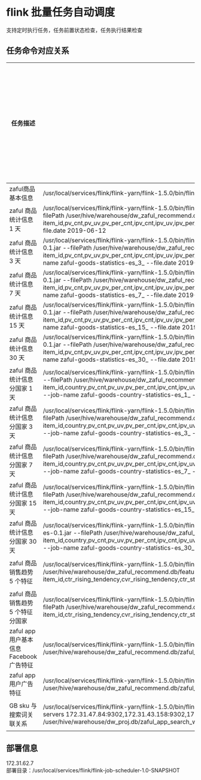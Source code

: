 # flink 批量任务自动调度
支持定时执行任务，任务前置状态检查，任务执行结果检查
## 任务命令对应关系

|任务描述|任务执行命令|任务运行时间|是否集成到当前工程调度管理|对应flink工程|数据来源|
|---|---|---|---|---|---|
|zaful商品基本信息|/usr/local/services/flink/flink-yarn/flink-1.5.0/bin/flink run -d -m yarn-cluster -yqu root.flink -yn 1 -yjm 1024 -ytm 1024 /usr/local/services/flink/zaful-goods-base-info-es-0.1.jar|||||
|zaful 商品统计信息 1 天|/usr/local/services/flink/flink-yarn/flink-1.5.0/bin/flink run -d -m yarn-cluster -yqu root.flink -yn 1 -yjm 1024 -ytm 1024 -ynm feature_items_v2_2_ods_info /usr/local/services/flink/zaful-goods-statistics-es-0.1.jar --filePath /user/hive/warehouse/dw_zaful_recommend.db/feature_items_v2_2_ods_info/ --good.dimension 1 --index-name dy_zaful_goods_statistics_1 --es.source.fields item_id,pv_cnt,pv_uv,pv_per_cnt,ipv_cnt,ipv_uv,ipv_per_cnt,bag_cnt,bag_uv,bag_per_cnt,favorite_cnt,favorite_uv,favorite_per_cnt,order_item_cnt,order_uv,order_per_cnt,cvr,uv_cvr,order_cnt,order_income,ctr,uv_ctr,platform  --file.date 2019-06-12|5:15am|是|http://gitlab.egomsl.com/BTS/flink-realtime-counter/tree/master/zaful-goods-statistics-es|大数据hdfs|
|zaful 商品统计信息 3 天|/usr/local/services/flink/flink-yarn/flink-1.5.0/bin/flink run -yqu root.ai.offline -d -m yarn-cluster -yn 1 -yjm 1024 -ytm 1024 -ynm feature_items_v2_2_ods_info_three_days /usr/local/services/flink/zaful-goods-statistics-es-0.1.jar --filePath /user/hive/warehouse/dw_zaful_recommend.db/feature_items_v2_2_ods_info_three_days/ --good.dimension 3 --index-name dy_zaful_goods_statistics_greater_than_1 --es.source.fields item_id,pv_cnt,pv_uv,pv_per_cnt,ipv_cnt,ipv_uv,ipv_per_cnt,bag_cnt,bag_uv,bag_per_cnt,favorite_cnt,favorite_uv,favorite_per_cnt,order_item_cnt,order_uv,order_per_cnt,cvr,uv_cvr,order_cnt,order_income,ctr,uv_ctr,platform --job-name zaful-goods-statistics-es_3_  --file.date  2019-06-12|5:15am|是|http://gitlab.egomsl.com/BTS/flink-realtime-counter/tree/master/zaful-goods-statistics-es|大数据hdfs|
|zaful 商品统计信息 7 天|/usr/local/services/flink/flink-yarn/flink-1.5.0/bin/flink run -d -m yarn-cluster -yqu root.flink -yn 1 -yjm 1024 -ytm 1024 -ynm feature_items_v2_2_ods_info_seven_days /usr/local/services/flink/zaful-goods-statistics-es-0.1.jar --filePath /user/hive/warehouse/dw_zaful_recommend.db/feature_items_v2_2_ods_info_seven_days/ --good.dimension 7 --index-name dy_zaful_goods_statistics_greater_than_1 --es.source.fields item_id,pv_cnt,pv_uv,pv_per_cnt,ipv_cnt,ipv_uv,ipv_per_cnt,bag_cnt,bag_uv,bag_per_cnt,favorite_cnt,favorite_uv,favorite_per_cnt,order_item_cnt,order_uv,order_per_cnt,cvr,uv_cvr,order_cnt,order_income,ctr,uv_ctr,platform --job-name zaful-goods-statistics-es_7_ --file.date 2019-06-12|5:15am|是|http://gitlab.egomsl.com/BTS/flink-realtime-counter/tree/master/zaful-goods-statistics-es|大数据hdfs|
|zaful 商品统计信息 15 天|/usr/local/services/flink/flink-yarn/flink-1.5.0/bin/flink run -d -m yarn-cluster -yqu root.flink -yn 1 -yjm 1024 -ytm 1024 -ynm feature_items_v2_2_ods_info_fifteen_days /usr/local/services/flink/zaful-goods-statistics-es-0.1.jar --filePath /user/hive/warehouse/dw_zaful_recommend.db/feature_items_v2_2_ods_info_fifteen_days/ --good.dimension 15 --index-name dy_zaful_goods_statistics_greater_than_1 --es.source.fields item_id,pv_cnt,pv_uv,pv_per_cnt,ipv_cnt,ipv_uv,ipv_per_cnt,bag_cnt,bag_uv,bag_per_cnt,favorite_cnt,favorite_uv,favorite_per_cnt,order_item_cnt,order_uv,order_per_cnt,cvr,uv_cvr,order_cnt,order_income,ctr,uv_ctr,platform --job-name zaful-goods-statistics-es_15_  --file.date 2019-06-12|5:15am|是|http://gitlab.egomsl.com/BTS/flink-realtime-counter/tree/master/zaful-goods-statistics-es|大数据hdfs|
|zaful 商品统计信息 30 天|/usr/local/services/flink/flink-yarn/flink-1.5.0/bin/flink run -d -m yarn-cluster -yqu root.flink -yn 1 -yjm 1024 -ytm 1024 -ynm feature_items_v2_2_ods_info_thirty_days /usr/local/services/flink/zaful-goods-statistics-es-0.1.jar --filePath /user/hive/warehouse/dw_zaful_recommend.db/feature_items_v2_2_ods_info_thirty_days/ --good.dimension 30 --index-name dy_zaful_goods_statistics_greater_than_1 --es.source.fields item_id,pv_cnt,pv_uv,pv_per_cnt,ipv_cnt,ipv_uv,ipv_per_cnt,bag_cnt,bag_uv,bag_per_cnt,favorite_cnt,favorite_uv,favorite_per_cnt,order_item_cnt,order_uv,order_per_cnt,cvr,uv_cvr,order_cnt,order_income,ctr,uv_ctr,platform --job-name zaful-goods-statistics-es_30_ --file.date 2019-06-12|5:15am|是|http://gitlab.egomsl.com/BTS/flink-realtime-counter/tree/master/zaful-goods-statistics-es|大数据hdfs|
|zaful 商品统计信息分国家 1 天|/usr/local/services/flink/flink-yarn/flink-1.5.0/bin/flink run -d -m yarn-cluster -yqu root.flink -yn 1 -yjm 1024 -ytm 1024 -ynm feature_items_country_v2_2_ods_info /usr/local/services/flink/zaful-goods-statistics-es-0.1.jar --filePath /user/hive/warehouse/dw_zaful_recommend.db/feature_items_country_v2_2_ods_info/ --good.dimension 1 --index-name dy_zaful_country_goods_statistics_1 --es.source.fields item_id,country,pv_cnt,pv_uv,pv_per_cnt,ipv_cnt,ipv_uv,ipv_per_cnt,bag_cnt,bag_uv,bag_per_cnt,favorite_cnt,favorite_uv,favorite_per_cnt,order_item_cnt,order_uv,order_per_cnt,cvr,uv_cvr,order_cnt,order_income,ctr,uv_ctr,platform --job-name zaful-goods-country-statistics-es_1_ --file.date 2019-06-12|5:15am|是|http://gitlab.egomsl.com/BTS/flink-realtime-counter/tree/master/zaful-goods-statistics-es|大数据hdfs|
|zaful 商品统计信息分国家 3 天|/usr/local/services/flink/flink-yarn/flink-1.5.0/bin/flink run -d -m yarn-cluster -yn 1 -yjm 1024 -ytm 1024 -ynm feature_items_country_v2_2_ods_info_three_days /usr/local/services/flink/zaful-goods-statistics-es-0.1.jar --filePath /user/hive/warehouse/dw_zaful_recommend.db/feature_items_country_v2_2_ods_info_three_days/ --good.dimension 3 --index-name dy_zaful_country_goods_statistics_greater_than_1 --es.source.fields item_id,country,pv_cnt,pv_uv,pv_per_cnt,ipv_cnt,ipv_uv,ipv_per_cnt,bag_cnt,bag_uv,bag_per_cnt,favorite_cnt,favorite_uv,favorite_per_cnt,order_item_cnt,order_uv,order_per_cnt,cvr,uv_cvr,order_cnt,order_income,ctr,uv_ctr,platform --job-name zaful-goods-country-statistics-es_3_ --file.date 2019-06-12|5:15am|是|http://gitlab.egomsl.com/BTS/flink-realtime-counter/tree/master/zaful-goods-statistics-es|大数据hdfs|
|zaful 商品统计信息分国家 7 天|/usr/local/services/flink/flink-yarn/flink-1.5.0/bin/flink run -d -m yarn-cluster -yn 1 -yjm 1024 -ytm 1024 -ynm feature_items_country_v2_2_ods_info_seven_days /usr/local/services/flink/zaful-goods-statistics-es-0.1.jar --filePath /user/hive/warehouse/dw_zaful_recommend.db/feature_items_country_v2_2_ods_info_seven_days/ --good.dimension 7 --index-name dy_zaful_country_goods_statistics_greater_than_1 --es.source.fields item_id,country,pv_cnt,pv_uv,pv_per_cnt,ipv_cnt,ipv_uv,ipv_per_cnt,bag_cnt,bag_uv,bag_per_cnt,favorite_cnt,favorite_uv,favorite_per_cnt,order_item_cnt,order_uv,order_per_cnt,cvr,uv_cvr,order_cnt,order_income,ctr,uv_ctr,platform --job-name zaful-goods-country-statistics-es_7_ --file.date 2019-06-12|5:15am|是|http://gitlab.egomsl.com/BTS/flink-realtime-counter/tree/master/zaful-goods-statistics-es|大数据hdfs|
|zaful 商品统计信息分国家 15 天|/usr/local/services/flink/flink-yarn/flink-1.5.0/bin/flink run -d -m yarn-cluster -yn 1 -yjm 1024 -ytm 1024 -ynm feature_items_country_v2_2_ods_info_fifteen_days /usr/local/services/flink/zaful-goods-statistics-es-0.1.jar --filePath /user/hive/warehouse/dw_zaful_recommend.db/feature_items_country_v2_2_ods_info_fifteen_days/ --good.dimension 15 --index-name dy_zaful_country_goods_statistics_greater_than_1 --es.source.fields item_id,country,pv_cnt,pv_uv,pv_per_cnt,ipv_cnt,ipv_uv,ipv_per_cnt,bag_cnt,bag_uv,bag_per_cnt,favorite_cnt,favorite_uv,favorite_per_cnt,order_item_cnt,order_uv,order_per_cnt,cvr,uv_cvr,order_cnt,order_income,ctr,uv_ctr,platform --job-name zaful-goods-country-statistics-es_15_ --file.date 2019-06-12|5:15am|是|http://gitlab.egomsl.com/BTS/flink-realtime-counter/tree/master/zaful-goods-statistics-es|大数据hdfs|
|zaful 商品统计信息分国家 30 天|/usr/local/services/flink/flink-yarn/flink-1.5.0/bin/flink run -d -m yarn-cluster -yqu root.flink -yn 1 -yjm 1024 -ytm 1024 -ynm feature_items_country_v2_2_ods_info_thirty_days /usr/local/services/flink/zaful-goods-statistics-es-0.1.jar --filePath /user/hive/warehouse/dw_zaful_recommend.db/feature_items_country_v2_2_ods_info_thirty_days/ --good.dimension 30 --index-name dy_zaful_country_goods_statistics_greater_than_1 --es.source.fields item_id,country,pv_cnt,pv_uv,pv_per_cnt,ipv_cnt,ipv_uv,ipv_per_cnt,bag_cnt,bag_uv,bag_per_cnt,favorite_cnt,favorite_uv,favorite_per_cnt,order_item_cnt,order_uv,order_per_cnt,cvr,uv_cvr,order_cnt,order_income,ctr,uv_ctr,platform --job-name zaful-goods-country-statistics-es_30_ --file.date 2019-06-12|5:15am|是|http://gitlab.egomsl.com/BTS/flink-realtime-counter/tree/master/zaful-goods-statistics-es|大数据hdfs|
|zaful 商品销售趋势 5 个特征|/usr/local/services/flink/flink-yarn/flink-1.5.0/bin/flink run -d -m yarn-cluster -yn 1 -yjm 1024 -ytm 1024 -ynm feature_items_v2_2_ods_info_new_label /usr/local/services/flink/zaful-goods-statistics-es-0.1.jar --filePath /user/hive/warehouse/dw_zaful_recommend.db/feature_items_v2_2_ods_info_new_label/ --good.dimension -1 --index-name dy_zaful_goods_statistics_tendency --es.source.fields item_id,ctr_rising_tendency,cvr_rising_tendency,ctr_stability_index,cvr_stability_index,heat_index,platform --job-name zaful-goods-statistics-es_tendency --file.date 2019-06-12|5:15am|是|http://gitlab.egomsl.com/BTS/flink-realtime-counter/tree/master/zaful-goods-statistics-es|大数据hdfs|
|zaful 商品销售趋势 5 个特征分国家| /usr/local/services/flink/flink-yarn/flink-1.5.0/bin/flink run -d -m yarn-cluster -yn 1 -yjm 1024 -ytm 1024 -ynm feature_items_v2_2_ods_info_new_label_country /usr/local/services/flink/zaful-goods-statistics-es-0.1.jar --filePath /user/hive/warehouse/dw_zaful_recommend.db/feature_items_v2_2_ods_info_new_label_country/ --good.dimension -1 --index-name dy_zaful_goods_statistics_tendency_country --es.source.fields item_id,ctr_rising_tendency,cvr_rising_tendency,ctr_stability_index,cvr_stability_index,heat_index,country,platform --job-name zaful-goods-statistics-tendency_country --file.date 2019-06-12|5:15am|是|http://gitlab.egomsl.com/BTS/flink-realtime-counter/tree/master/zaful-goods-statistics-es|大数据hdfs|
|zaful app 用户基本信息Facebook 广告特征|/usr/local/services/flink/flink-yarn/flink-1.5.0/bin/flink run -d -m yarn-cluster -yn 1 -yjm 1024 -ytm 1024 -s 1 -nm app-user-feature-es /usr/local/services/flink/app-user-feature-es-0.1.jar --job.hdfs.path /user/hive/warehouse/dw_zaful_recommend.db/zaful_app_abset_id_user_fb_cookieid_fb/add_time=20190612/ --index-name dy_app_zaful_user_feature|0:30am|是|http://gitlab.egomsl.com/BTS/flink-realtime-counter/tree/master/app-user-feature-es|大数据hdfs|
|zaful app 用户广告特征|/usr/local/services/flink/flink-yarn/flink-1.5.0/bin/flink run -d -m yarn-cluster -yn 1 -yjm 1024 -ytm 1024 /usr/local/services/flink/fb-ad-user-feature-es-0.1.jar --job.hdfs.path /user/hive/warehouse/dw_zaful_recommend.db/zaful_app_abset_id_user_fb_all_every_hour/add_time=2019032103|每小时全量|是|http://gitlab.egomsl.com/BTS/flink-realtime-counter/tree/master/fb-ad-user-feature-es|大数据hdfs|
|GB sku 与搜索词关联关系|/usr/local/services/flink/flink-yarn/flink-1.5.0/bin/flink run -d -m yarn-cluster -yn 1 -yjm 1024 -ytm 1024 -yqu root.flink -ynm search-words-skus-rel /usr/local/services/flink/search-words-skus-rel-0.1.jar --elastic-servers 172.31.47.84:9302,172.31.43.158:9302,172.31.55.231:9302 --index-name dy_gb_search_words_skus_rel --type-name log --cluster.name esearch-aws-dy --job.path.auto.end false --job.search.words.path /user/hive/warehouse/dw_proj.db/zaful_app_search_word_fourteen_days_report/add_time=2019-06-12|5:15 am|是|http://gitlab.egomsl.com/BTS/flink-realtime-counter/tree/master/search-words-skus-rel|大数据hdfs|

## 部署信息
172.31.62.7 <br>
部署目录：/usr/local/services/flink/flink-job-scheduler-1.0-SNAPSHOT